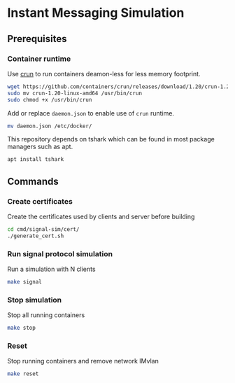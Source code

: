 # Instant Messaging Simulation

## Prerequisites
### Container runtime
Use [crun](https://github.com/containers/crun) to run containers deamon-less for less memory footprint.
```bash
wget https://github.com/containers/crun/releases/download/1.20/crun-1.20-linux-amd64
sudo mv crun-1.20-linux-amd64 /usr/bin/crun
sudo chmod +x /usr/bin/crun
```

Add or replace `daemon.json` to enable use of `crun` runtime.
```bash
mv daemon.json /etc/docker/
```

This repository depends on tshark which can be found in most package managers such as apt. 
```bash
apt install tshark
```

## Commands

### Create certificates
Create the certificates used by clients and server before building
```bash
cd cmd/signal-sim/cert/
./generate_cert.sh
```

### Run signal protocol simulation
Run a simulation with N clients
```bash
make signal
```

### Stop simulation
Stop all running containers
```bash
make stop
```

### Reset
Stop running containers and remove network IMvlan
```bash
make reset
```
